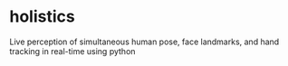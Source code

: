 # holistics
Live perception of simultaneous human pose, face landmarks, and hand tracking in real-time using python
